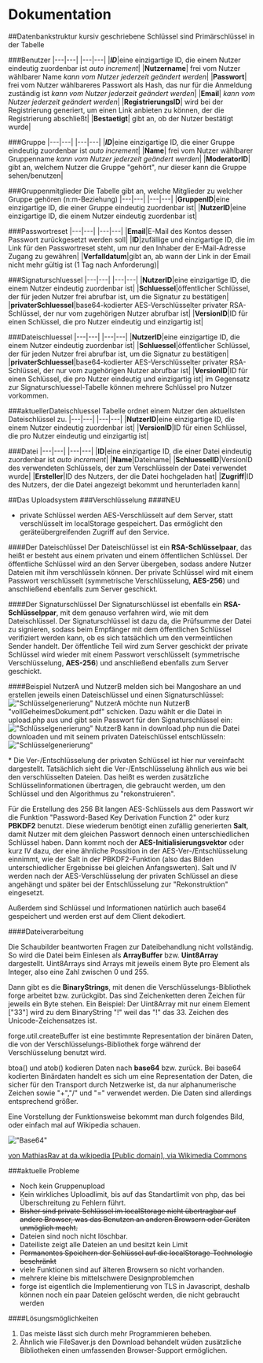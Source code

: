 Dokumentation
============================

##Datenbankstruktur
kursiv geschriebene Schlüssel sind Primärschlüssel in der Tabelle

###Benutzer
|---|---|
|---|---|
|***ID***|eine einzigartige ID, die einem Nutzer eindeutig zuordenbar ist *auto increment*|
|**Nutzername**| frei vom Nutzer wählbarer Name *kann vom Nutzer jederzeit geändert werden*|
|**Passwort**| frei vom Nutzer wählbareres Passwort als Hash, das nur für die Anmeldung zuständig ist *kann vom Nutzer jederzeit geändert werden*|
|**Email**| *kann vom Nutzer jederzeit geändert werden*|
|**RegistrierungsID**| wird bei der Registrierung generiert, um einen Link anbieten zu können, der die Registrierung abschließt|
|**Bestaetigt**| gibt an, ob der Nutzer bestätigt wurde|

###Gruppe
|---|---|
|---|---|
|***ID***|eine einzigartige ID, die einer Gruppe eindeutig zuordenbar ist *auto increment*|
|**Name**| frei vom Nutzer wählbarer Gruppenname *kann vom Nutzer jederzeit geändert werden*|
|**ModeratorID**| gibt an, welchem Nutzer die Gruppe "gehört", nur dieser kann die Gruppe sehen/benutzen|

###Gruppenmitglieder
Die Tabelle gibt an, welche Mitglieder zu welcher Gruppe gehören (n:m-Beziehung)
|---|---|
|---|---|
|**GruppenID**|eine einzigartige ID, die einer Gruppe eindeutig zuordenbar ist|
|**NutzerID**|eine einzigartige ID, die einem Nutzer eindeutig zuordenbar ist|

###Passwortreset
|---|---|
|---|---|
|**Email**|E-Mail des Kontos dessen Passwort zurückgesetzt werden soll|
|**ID**|zufällige und einzigartige ID, die im Link für den Passwortreset steht, um nur den Inhaber der E-Mail-Adresse Zugang zu gewähren|
|**Verfalldatum**|gibt an, ab wann der Link in der Email nicht mehr gültig ist (1 Tag nach Anforderung)|

###Signaturschluessel
|---|---|
|---|---|
|**NutzerID**|eine einzigartige ID, die einem Nutzer eindeutig zuordenbar ist|
|**Schluessel**|öffentlicher Schlüssel, der für jeden Nutzer frei abrufbar ist, um die Signatur zu bestätigen|
|**privaterSchluessel**|base64-kodierter AES-Verschlüsselter privater RSA-Schlüssel, der nur vom zugehörigen Nutzer abrufbar ist|
|**VersionID**|ID für einen Schlüssel, die pro Nutzer eindeutig und einzigartig ist|

###Dateischluessel
|---|---|
|---|---|
|**NutzerID**|eine einzigartige ID, die einem Nutzer eindeutig zuordenbar ist|
|**Schluessel**|öffentlicher Schlüssel, der für jeden Nutzer frei abrufbar ist, um die Signatur zu bestätigen|
|**privaterSchluessel**|base64-kodierter AES-Verschlüsselter privater RSA-Schlüssel, der nur vom zugehörigen Nutzer abrufbar ist|
|**VersionID**|ID für einen Schlüssel, die pro Nutzer eindeutig und einzigartig ist|
 im Gegensatz zur Signaturschluessel-Tabelle können mehrere Schlüssel pro Nutzer vorkommen.

###aktuellerDateischluessel
Tabelle ordnet einem Nutzer den aktuellsten Dateischlüssel zu.
|---|---|
|---|---|
|**NutzerID**|eine einzigartige ID, die einem Nutzer eindeutig zuordenbar ist|
|**VersionID**|ID für einen Schlüssel, die pro Nutzer eindeutig und einzigartig ist|

###Datei
|---|---|
|---|---|
|**ID**|eine einzigartige ID, die einer Datei eindeutig zuordenbar ist *auto increment*|
|**Name**|Dateiname|
|**SchluesselID**|VersionID des verwendeten Schlüssels, der zum Verschlüsseln der Datei verwendet wurde|
|**Ersteller**|ID des Nutzers, der die Datei hochgeladen hat|
|**Zugriff**|ID des Nutzers, der die Datei angezeigt bekommt und herunterladen kann|

##Das Uploadsystem
###Verschlüsselung
####NEU
* private Schlüssel werden AES-Verschlüsselt auf dem Server, statt verschlüsselt im localStorage gespeichert. Das ermöglicht den geräteübergreifenden Zugriff auf den Service.

####Der Dateischlüssel
Der Dateischlüssel ist ein __RSA-Schlüsselpaar__, das heißt er besteht aus einem privaten und einem öffentlichen Schlüssel. Der öffentliche Schlüssel wird an den Server übergeben, sodass andere Nutzer Dateien mit ihm verschlüsseln können. Der private Schlüssel wird mit einem Passwort verschlüsselt (symmetrische Verschlüsselung, __AES-256__) und anschließend ebenfalls zum Server geschickt.

####Der Signaturschlüssel
Der Signaturschlüssel ist ebenfalls ein __RSA-Schlüsselppar__, mit dem genauso verfahren wird, wie mit dem Dateischlüssel. Der Signaturschlüssel ist dazu da, die Prüfsumme der Datei zu signieren, sodass beim Empfänger mit dem öffentlichen Schlüssel verifiziert werden kann, ob es sich tatsächlich um den vermeintlichen Sender handelt. Der öffentliche Teil wird zum Server geschickt der private Schlüssel wird wieder mit einem Passwort verschlüsselt (symmetrische Verschlüsselung, __AES-256__) und anschließend ebenfalls zum Server geschickt.

####Beispiel
NutzerA und NutzerB melden sich bei Mangoshare an und erstellen jeweils einen Dateischlüssel und einen Signaturschlüssel:
!["Schlüsselgenerierung"](https://docs.google.com/drawings/d/1qu8DQHO7GqdgA9DXN1K8gV8QXQ8jhT4YvXxYkOhP87o/pub?w=1440&amp;h=1080)
NutzerA möchte nun NutzerB "vollGeheimesDokument.pdf" schicken. Dazu wählt er die Datei in upload.php aus und gibt sein Passwort für den Signaturschlüssel ein:
!["Schlüsselgenerierung"](https://docs.google.com/drawings/d/13FjYPSqNeYbAmohra5PBzIUbZceny03RBBPMAJ1PA8w/pub?1440&h=1080)
NutzerB kann in download.php nun die Datei downloaden und mit seinem privaten Dateischlüssel entschlüsseln:
!["Schlüsselgenerierung"](https://docs.google.com/drawings/d/1jJdk9J3yu8SbUYlQYK8x9rKtf2zt4lBPs2MaB_ZbPJc/pub?w=1440&h=1080)

\* Die Ver-/Entschlüsselung der privaten Schlüssel ist hier nur vereinfacht dargestellt. Tatsächlich sieht die  Ver-/Entschlüsselung ähnlich aus wie bei den verschlüsselten Dateien. Das heißt es werden zusätzliche Schlüsselinformationen übertragen, die gebraucht werden, um den Schlüssel und den Algorithmus zu "rekonstruieren".

Für die Erstellung des 256 Bit langen AES-Schlüssels aus dem Passwort wir die Funktion "Password-Based Key Derivation Function 2" oder kurz __PBKDF2__ benutzt. Diese wiederum benötigt einen zufällig generierten __Salt__, damit Nutzer mit dem gleichen Passwort dennoch einen unterschiedlichen Schlüssel haben. Dann kommt noch der __AES-Initialisierungsvektor__ oder kurz IV dazu, der eine ähnliche Possition in der AES-Ver-/Entschlüsselung einnimmt, wie der Salt in der PBKDF2-Funktion (also das Bilden unterschiedlicher Ergebnisse bei gleichen Anfangswerten). Salt und IV werden nach der AES-Verschlüsselung der privaten Schlüssel an diese angehängt und später bei der Entschlüsselung zur "Rekonstruktion" eingesetzt.

Außerdem sind Schlüssel und Informationen natürlich auch base64 gespeichert und werden erst auf dem Client dekodiert.

####Dateiverarbeitung

Die Schaubilder beantworten Fragen zur Dateibehandlung nicht vollständig. So wird die Datei beim Einlesen als __ArrayBuffer__ bzw. __Uint8Array__ dargestellt. Uint8Arrays sind Arrays mit jeweils einem Byte pro Element als Integer, also eine Zahl zwischen 0 und 255.

Dann gibt es die __BinaryStrings__, mit denen die Verschlüsselungs-Bibliothek forge arbeitet bzw. zurückgibt. Das sind Zeichenketten deren Zeichen für jeweils ein Byte stehen. Ein Beispiel: Der Uint8Array mit nur einem Element ["33"] wird zu dem BinaryString "!" weil das "!" das 33. Zeichen des Unicode-Zeichensatzes ist.

forge.util.createBuffer ist eine bestimmte Representation der binären Daten, die von der Verschlüsselungs-Bibliothek forge während der Verschlüsselung benutzt wird.

btoa() und atob() kodieren Daten nach __base64__ bzw. zurück. Bei base64 kodierten Binärdaten handelt es sich um eine Representation der Daten, die sicher für den Transport durch Netzwerke ist, da nur alphanumerische Zeichen sowie "+","/" und "=" verwendet werden. Die Daten sind allerdings entsprechend größer.

Eine Vorstellung der Funktionsweise bekommt man durch folgendes Bild, oder einfach mal auf Wikipedia schauen.

!["Base64"](http://upload.wikimedia.org/wikipedia/commons/b/ba/Base64-da.png)

[von MathiasRav at da.wikipedia [Public domain], via Wikimedia Commons](http://commons.wikimedia.org/wiki/File%3ABase64-da.png)

###aktuelle Probleme
* Noch kein Gruppenupload
* Kein wirkliches Uploadlimit, bis auf das Standartlimit von php, das bei Überschreitung zu Fehlern führt.
* <del>Bisher sind private Schlüssel im localStorage nicht übertragbar auf andere Browser, was das Benutzen an anderen Browsern oder Geräten unmöglich macht.</del>
* Dateien sind noch nicht löschbar.
* Dateiliste zeigt alle Dateien an und besitzt kein Limit
* <del>Permanentes Speichern der Schlüssel auf die localStorage-Technologie beschränkt</del>
* viele Funktionen sind auf älteren Browsern so nicht vorhanden.
* mehrere kleine bis mittelschwere Designproblemchen
* forge ist eigentlich die Implementierung von TLS in Javascript, deshalb können noch ein paar Dateien gelöscht werden, die nicht gebraucht werden

####Lösungsmöglichkeiten
1. Das meiste lässt sich durch mehr Programmieren beheben.
2. Ähnlich wie FileSaver.js den Download behandelt wüden zusätzliche Bibliotheken einen umfassenden Browser-Support ermöglichen.